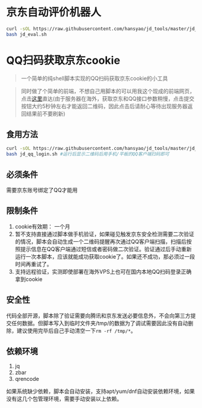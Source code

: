 # 京东自动评价机器人

```bash
curl -sOL https://raw.githubusercontent.com/hansyao/jd_tools/master/jd_eval.sh
bash jd_eval.sh

```

# QQ扫码获取京东cookie

>一个简单的纯shell脚本实现的QQ扫码获取京东cookie的小工具

>同时做了个简单的前端，不想自己用脚本的可以用我这个现成的前端网页，点击[这里](https://jdcookie.oneplus-solution.com)直达(由于服务器在海外，获取京东和QQ接口参数稍慢，点击提交按钮大约5秒钟左右才能返回二维码，因此点击后请耐心等待出现服务器返回结果前不要刷新)


## 食用方法

```bash
curl -sOL https://raw.githubusercontent.com/hansyao/jd_tools/master/jd_qq_login.sh
bash jd_qq_login.sh	#运行后显示二维码后用手机/平板的QQ客户端扫码即可
```

## 必须条件
需要京东账号绑定了QQ才能用

## 限制条件
1. cookie有效期： 一个月
2. 暂不支持直接通过脚本做手机验证，如果碰见触发京东安全检测需要二次验证的情况，脚本会自动生成一个二维码提醒再次通过QQ客户端扫描，扫描后按照提示信息在QQ客户端通过短信或者密码做二次验证。验证通过后手动重新运行一次本脚本，应该就能成功获取cookie了。如果还不成功，那必须过一段时间再重试了。
3. 支持远程验证，实测即使部署在海外VPS上也可在国内本地QQ扫码登录正确拿到cookie

## 安全性
代码全部开源，脚本除了验证需要向腾讯和京东发送必要信息外，不会向第三方提交任何数据。但脚本写入到临时文件夹/tmp/的数据为了调试需要因此没有自动删除，建议使用完毕后自己手动清空一下`rm -rf /tmp/*`。

## 依赖环境

1. jq
2. zbar
3. qrencode

如果系统缺少依赖，脚本会自动安装，支持apt/yum/dnf自动安装依赖环境，如果没有这几个包管理环境，需要手动安装以上依赖。



